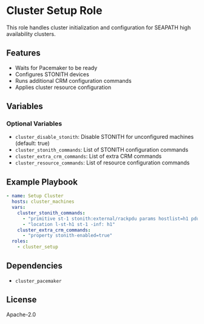 # Cluster Setup Role

This role handles cluster initialization and configuration for SEAPATH high availability clusters.

## Features

- Waits for Pacemaker to be ready
- Configures STONITH devices
- Runs additional CRM configuration commands
- Applies cluster resource configuration

## Variables

### Optional Variables

- `cluster_disable_stonith`: Disable STONITH for unconfigured machines (default: true)
- `cluster_stonith_commands`: List of STONITH configuration commands
- `cluster_extra_crm_commands`: List of extra CRM commands
- `cluster_resource_commands`: List of resource configuration commands

## Example Playbook

```yaml
- name: Setup Cluster
  hosts: cluster_machines
  vars:
    cluster_stonith_commands:
      - "primitive st-1 stonith:external/rackpdu params hostlist=h1 pduip=192.168.3.127"
      - "location l-st-h1 st-1 -inf: h1"
    cluster_extra_crm_commands:
      - "property stonith-enabled=true"
  roles:
    - cluster_setup
```

## Dependencies

- `cluster_pacemaker`

## License

Apache-2.0
